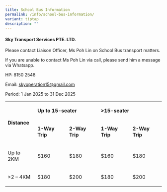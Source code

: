 ```yaml
---
title: School Bus Information
permalink: /info/school-bus-information/
variant: tiptap
description: ""
---
```

<h4>Sky Transport Services PTE. LTD.</h4>
<p>Please contact Liaison Officer, Ms Poh Lin on School Bus transport matters.</p>
<p>If you are unable to contact Ms Poh Lin via call, please send him a message
via Whatsapp.</p>
<p>HP: 8150 2548</p>
<p>Email: <a href="mailto:skyoperation15@gmail.com" rel="noopener noreferrer nofollow" target="_blank">skyoperation15@gmail.com</a>
</p>
<p>Period: 1 Jan 2025 to 31 Dec 2025</p>
<table style="minWidth: 125px">
<colgroup>
<col>
<col>
<col>
<col>
<col>
</colgroup>
<tbody>
<tr>
<td rowspan="2" colspan="1">
<p><strong>Distance</strong>
</p>
</td>
<td rowspan="1" colspan="2">
<p><strong>Up to 15-seater</strong>
</p>
</td>
<td rowspan="1" colspan="2">
<p><strong>&gt;15-seater</strong>
</p>
</td>
</tr>
<tr>
<td rowspan="1" colspan="1">
<p><strong>1-Way Trip</strong>
</p>
</td>
<td rowspan="1" colspan="1">
<p><strong>2-Way Trip</strong>
</p>
</td>
<td rowspan="1" colspan="1">
<p><strong>1-Way Trip</strong>
</p>
</td>
<td rowspan="1" colspan="1">
<p><strong>2-Way Trip</strong>
</p>
</td>
</tr>
<tr>
<td rowspan="1" colspan="1">
<p>Up to 2KM</p>
</td>
<td rowspan="1" colspan="1">
<p>$160</p>
</td>
<td rowspan="1" colspan="1">
<p>$180</p>
</td>
<td rowspan="1" colspan="1">
<p>$160</p>
</td>
<td rowspan="1" colspan="1">
<p>$180</p>
</td>
</tr>
<tr>
<td rowspan="1" colspan="1">
<p>&gt;2 – 4KM</p>
</td>
<td rowspan="1" colspan="1">
<p>$180</p>
</td>
<td rowspan="1" colspan="1">
<p>$200</p>
</td>
<td rowspan="1" colspan="1">
<p>$180</p>
</td>
<td rowspan="1" colspan="1">
<p>$200</p>
</td>
</tr>
</tbody>
</table>
<p></p>
<p></p>
<p></p>